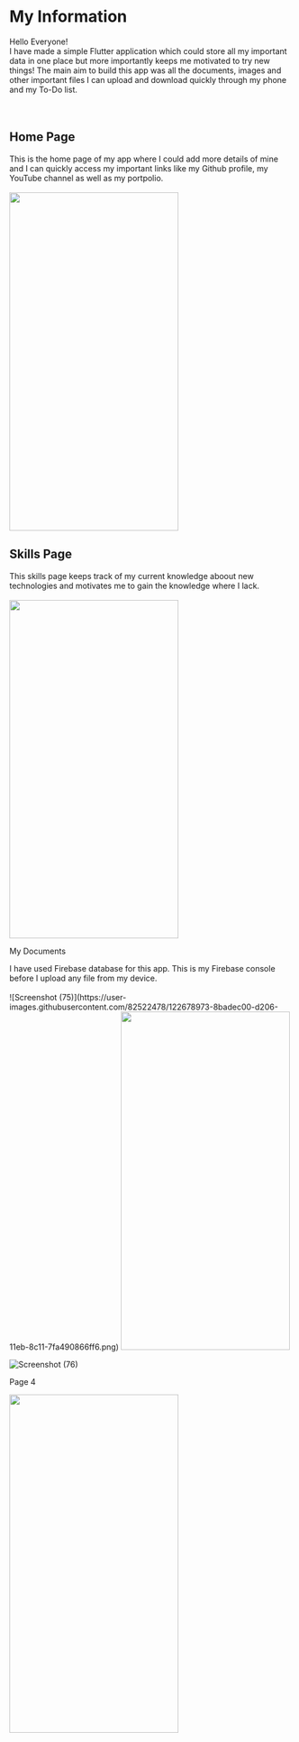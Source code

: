 # My Information

Hello Everyone!<br>
I have made a simple Flutter application which could store all my important data in one place but more importantly keeps me motivated to try new things! The main aim to build this app was all the documents, images and other important files I can upload and download quickly through my phone and my To-Do list.  
<br><br>

<h2>Home Page</h2>
This is the home page of my app where I could add more details of mine and I can quickly access my important links like my Github profile, my YouTube channel as well as my portpolio.<br><br>
<img src="https://user-images.githubusercontent.com/82522478/122677885-f01a7c80-d201-11eb-886c-8e24d1611048.gif" width="300" height="600">


<h2>Skills Page</h2>
This skills page keeps track of my current knowledge aboout new technologies and motivates me to gain the knowledge where I lack.<br><br>
<img src="https://user-images.githubusercontent.com/82522478/122678315-e8f46e00-d203-11eb-81fc-f9441d4c64c1.gif" width="300" height="600">




<p>My Documents</p>
I have used Firebase database for this app. This is my Firebase console before I upload any file from my device.<br><br>
![Screenshot (75)](https://user-images.githubusercontent.com/82522478/122678973-8badec00-d206-11eb-8c11-7fa490866ff6.png)

<img src="https://user-images.githubusercontent.com/82522478/122678396-53a5a980-d204-11eb-9e88-8af9164d9bf9.gif" width="300" height="600">

![Screenshot (76)](https://user-images.githubusercontent.com/82522478/122678984-9bc5cb80-d206-11eb-913c-ed69c02edff7.png)




<p>Page 4</p>
<img src="https://user-images.githubusercontent.com/82522478/122678460-a7b08e00-d204-11eb-824a-26f06b47bd6d.gif" width="300" height="600">
